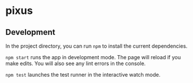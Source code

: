 # pixus

## Development

In the project directory, you can run `npm` to install the current dependencies.

`npm start` runs the app in development mode. The page will reload if you make
edits. You will also see any lint errors in the console.

`npm test` launches the test runner in the interactive watch mode.
